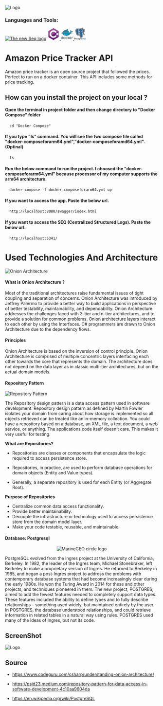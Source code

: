 


![Logo](https://drive.google.com/uc?export=view&id=1vpSXOnTEeH1hW_4rWLQiZHVeul01W6ee)

<h3 align="left">Languages and Tools:</h3>
<p align="left"><a href="https://datalust.co/seq/" target="_blank" rel="noreferrer"> <img src="https://blog.datalust.co/content/images/2018/09/Seq-380px-1.png" alt="The new Seq logo" style="box-shadow:none;border:none;height:40px;width:60px"/></a>
 <a href="https://www.w3schools.com/cs/" target="_blank" rel="noreferrer"> <img src="https://raw.githubusercontent.com/devicons/devicon/master/icons/csharp/csharp-original.svg" alt="csharp" width="40" height="40"/> </a> <a href="https://www.docker.com/" target="_blank" rel="noreferrer"> <img src="https://raw.githubusercontent.com/devicons/devicon/master/icons/docker/docker-original-wordmark.svg" alt="docker" width="40" height="40"/> </a> <a href="https://www.postgresql.org" target="_blank" rel="noreferrer"> <img src="https://raw.githubusercontent.com/devicons/devicon/master/icons/postgresql/postgresql-original-wordmark.svg" alt="postgresql" width="40" height="40"/> </a> </p>

# Amazon Price Tracker API

Amazon price tracker is an open source project that followed the prices. Perfect to run on a docker container. This API includes some methods for price tracking. 

## How can you install the project on your local ? 

#### Open the terminal in project folder and then change directory to "Docker Compose" folder

```command  m 
  cd "Docker Compose"
```

#### If you type "ls" command. You will see the two compose file called "docker-composeforarm64.yml","docker-composeforamd64.yml". (Optinal) 

```command
  ls
```

#### Run the below command to run the project. I choosed the "docker-composeforarm64.yml" because processor of my computer supports the arm64 architecture.

```command
  docker compose -f docker-composeforarm64.yml up
```

#### If you want to access the app. Paste the below url.

```url
  http://localhost:8080/swagger/index.html
```

#### If you want to access the SEQ (Centralized Structured Logs). Paste the below url.

```url
  http://localhost:5341/
```



#  Used Technologies And Architecture

![Onion Architecture](https://drive.google.com/uc?export=view&id=1ROCLMRuQ8lhgoFui_cjdCPJNVWbpTmsy)

#### **What is Onion Architecture ?** 

Most of the traditional architectures raise fundamental issues of tight coupling and separation of concerns. Onion Architecture was introduced by Jeffrey Palermo to provide a better way to build applications in perspective of better testability, maintainability, and dependability. Onion Architecture addresses the challenges faced with 3-tier and n-tier architectures, and to provide a solution for common problems. Onion architecture layers interact to each other by using the Interfaces. C# programmers are drawn to Onion Architecture due to the dependency flows.

#### **Principles**

Onion Architecture is based on the inversion of control principle. Onion Architecture is comprised of multiple concentric layers interfacing each other towards the core that represents the domain. The architecture does not depend on the data layer as in classic multi-tier architectures, but on the actual domain models.

#### **Repository Pattern**

![Repository Pattern](https://drive.google.com/uc?export=view&id=11fzxq8Ye5v3Un0Y7hzpW-xZFHlx3iUa0)

The Repository design pattern is a data access pattern used in software development.
Repository design pattern as defined by Martin Fowler isolates your domain from caring about how storage is implemented so all objects retrieved can be treated like an in-memory collection.
You could have a repository based on a database, an XML file, a text document, a web service, or anything.
The applications code itself doesn’t care. This makes it very useful for testing.

**What are Repositories?**

* Repositories are classes or components that encapsulate the logic required to access persistence store.

* Repositories, in practice, are used to perform database operations for domain objects (Entity and Value types).

* Generally, a separate repository is used for each Entity (or Aggregate Root).

**Purpose of Repositories**
* Centralize common data access functionality.
* Provide better maintainability.
* Decouple the infrastructure or technology used to access persistence store from the domain model layer.
* Make your code testable, reusable, and maintainable.

#### **Database: Postgresql**

<p align="center">
  <img src="https://drive.google.com/uc?export=view&id=1u1n1-Nw6eQw9AYOXJY6GN1ZhBI2wwIaR" alt="MarineGEO circle logo" style="text-align: center;  width:30%;"/>
</p>

PostgreSQL evolved from the Ingres project at the University of California, Berkeley. In 1982, the leader of the Ingres team, Michael Stonebraker, left Berkeley to make a proprietary version of Ingres. He returned to Berkeley in 1985, and began a post-Ingres project to address the problems with contemporary database systems that had become increasingly clear during the early 1980s. He won the Turing Award in 2014 for these and other projects, and techniques pioneered in them.
The new project, POSTGRES, aimed to add the fewest features needed to completely support data types. These features included the ability to define types and to fully describe relationships – something used widely, but maintained entirely by the user. In POSTGRES, the database understood relationships, and could retrieve information in related tables in a natural way using rules. POSTGRES used many of the ideas of Ingres, but not its code.





## ScreenShot 

![Logo](https://drive.google.com/uc?export=view&id=1vzDqcmSXk55V3AOQnBLbrUWNyRL7ixZ2)



## Source

* https://www.codeguru.com/csharp/understanding-onion-architecture/

* https://psid23.medium.com/repository-pattern-for-data-access-in-software-development-4c10aa9604da

* https://en.wikipedia.org/wiki/PostgreSQL
